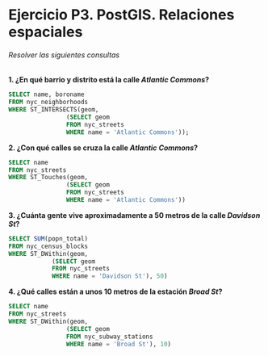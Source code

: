 # Ejercicio P3. PostGIS. Relaciones espaciales

###### Resolver las siguientes consultas

**1. ¿En qué barrio y distrito está la calle *Atlantic Commons*?**

```sql
SELECT name, boroname
FROM nyc_neighborhoods
WHERE ST_INTERSECTS(geom, 
                (SELECT geom
                FROM nyc_streets
                WHERE name = 'Atlantic Commons'));
```

**2. ¿Con qué calles se cruza la calle *Atlantic Commons*?**

```sql
SELECT name 
FROM nyc_streets
WHERE ST_Touches(geom,
                (SELECT geom
                FROM nyc_streets
                WHERE name = 'Atlantic Commons'))
```

**3. ¿Cuánta gente vive aproximadamente a 50 metros de la calle *Davidson St*?**

```sql
SELECT SUM(popn_total)
FROM nyc_census_blocks
WHERE ST_DWithin(geom,
            (SELECT geom
            FROM nyc_streets
            WHERE name = 'Davidson St'), 50)
```

**4. ¿Qué calles están a unos 10 metros de la estación *Broad St*?**

```sql
SELECT name
FROM nyc_streets
WHERE ST_DWithin(geom,
                (SELECT geom
                FROM nyc_subway_stations
                WHERE name = 'Broad St'), 10)
```